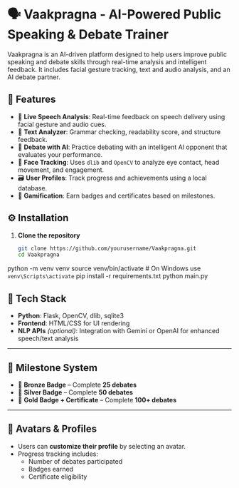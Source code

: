 # 🗣️ Vaakpragna - AI-Powered Public Speaking & Debate Trainer

Vaakpragna is an AI-driven platform designed to help users improve public speaking and debate skills through real-time analysis and intelligent feedback. It includes facial gesture tracking, text and audio analysis, and an AI debate partner.

## 🚀 Features

- 🎤 **Live Speech Analysis**: Real-time feedback on speech delivery using facial gesture and audio cues.
- 📝 **Text Analyzer**: Grammar checking, readability score, and structure feedback.
- 🧠 **Debate with AI**: Practice debating with an intelligent AI opponent that evaluates your performance.
- 🧍 **Face Tracking**: Uses `dlib` and `OpenCV` to analyze eye contact, head movement, and engagement.
- 🗃️ **User Profiles**: Track progress and achievements using a local database.
- 🥇 **Gamification**: Earn badges and certificates based on milestones.


## ⚙️ Installation

1. **Clone the repository**
   ```bash
   git clone https://github.com/yourusername/Vaakpragna.git
   cd Vaakpragna
python -m venv venv
source venv/bin/activate  # On Windows use `venv\Scripts\activate`
pip install -r requirements.txt
python main.py

## 🧠 Tech Stack

- **Python**: Flask, OpenCV, dlib, sqlite3
- **Frontend**: HTML/CSS for UI rendering
- **NLP APIs** *(optional)*: Integration with Gemini or OpenAI for enhanced speech/text analysis

---

## 🏅 Milestone System

- 🥉 **Bronze Badge** – Complete **25 debates**
- 🥈 **Silver Badge** – Complete **50 debates**
- 🥇 **Gold Badge + Certificate** – Complete **100+ debates**

---

## 📸 Avatars & Profiles

- Users can **customize their profile** by selecting an avatar.
- Progress tracking includes:
  - Number of debates participated
  - Badges earned
  - Certificate eligibility

